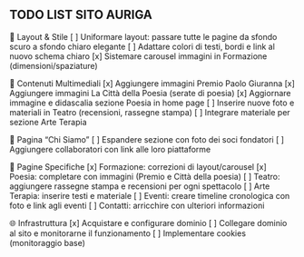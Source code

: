 TODO LIST SITO AURIGA
----------------------

🎨 Layout & Stile
[ ] Uniformare layout: passare tutte le pagine da sfondo scuro a sfondo chiaro elegante
[ ] Adattare colori di testi, bordi e link al nuovo schema chiaro
[x] Sistemare carousel immagini in Formazione (dimensioni/spaziature)

📸 Contenuti Multimediali
[x] Aggiungere immagini Premio Paolo Giuranna
[x] Aggiungere immagini La Città della Poesia (serate di poesia)
[x] Aggiornare immagine e didascalia sezione Poesia in home page
[ ] Inserire nuove foto e materiali in Teatro (recensioni, rassegne stampa)
[ ] Integrare materiale per sezione Arte Terapia

👥 Pagina “Chi Siamo”
[ ] Espandere sezione con foto dei soci fondatori
[ ] Aggiungere collaboratori con link alle loro piattaforme

📑 Pagine Specifiche
[x] Formazione: correzioni di layout/carousel
[x] Poesia: completare con immagini (Premio e Città della poesia)
[ ] Teatro: aggiungere rassegne stampa e recensioni per ogni spettacolo
[ ] Arte Terapia: inserire testi e materiale
[ ] Eventi: creare timeline cronologica con foto e link agli eventi
[ ] Contatti: arricchire con ulteriori informazioni

🌐 Infrastruttura
[x] Acquistare e configurare dominio
[ ] Collegare dominio al sito e monitorarne il funzionamento
[ ] Implementare cookies (monitoraggio base)
